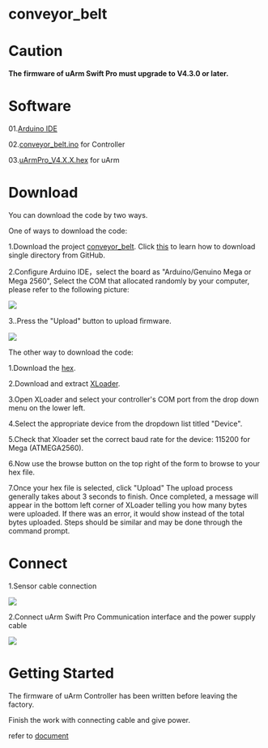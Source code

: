 # conveyor_belt

 # Caution
 **The firmware of uArm Swift Pro must upgrade to V4.3.0 or later.**
# Software
01.[Arduino IDE](http://www.arduino.cc/)

02.[conveyor_belt.ino](https://github.com/uArm-Developer/Controller/tree/master/scene_demo/conveyor_belt/src/conveyor_belt) for Controller 

03.[uArmPro_V4.X.X.hex](https://github.com/uArm-Developer/SwiftProForArduino/tree/Version_V4.0/hex) for uArm

 #  Download
 You can download the code by two ways.
 
One of ways to download the code:
 
1.Download the project  [conveyor_belt](https://github.com/uArm-Developer/Controller/tree/master/scene_demo/conveyor_belt). 
Click [this](https://github.com/uArm-Developer/SwiftProForArduino/wiki/How-to-download-single-file-from-GitHub) to learn how to download single directory from GitHub.

2.Conﬁgure Arduino IDE，select the board as "Arduino/Genuino Mega or Mega 2560", Select the COM that allocated randomly by your computer, please refer to the following picture:
 
 ![](https://github.com/uArm-Developer/Controller/blob/master/scene_demo/conveyor_belt/img/download(1).png)

3..Press the "Upload" button to upload ﬁrmware.

![](https://github.com/uArm-Developer/Controller/blob/master/scene_demo/conveyor_belt/img/download(2).png)

The other way to download the code:

1.Download the [hex](https://github.com/uArm-Developer/Controller/blob/master/scene_demo/conveyor_belt/hex).

2.Download and extract [XLoader](http://xloader.russemotto.com/XLoader.zip).

3.Open XLoader and select your controller's COM port from the drop down menu on the lower left.

4.Select the appropriate device from the dropdown list titled "Device".

5.Check that Xloader set the correct baud rate for the device: 115200 for Mega (ATMEGA2560).

6.Now use the browse button on the top right of the form to browse to your hex file.

7.Once your hex file is selected, click "Upload" The upload process generally takes about 3 seconds to finish. Once completed, a message will appear in the bottom left corner of XLoader telling you how many bytes were uploaded. If there was an error, it would show instead of the total bytes uploaded. Steps should be similar and may be done through the command prompt.

# Connect
1.Sensor cable connection

 ![](https://github.com/uArm-Developer/Controller/blob/master/scene_demo/conveyor_belt/img/connect%20with%20uarm.jpg)
 
2.Connect uArm Swift Pro Communication interface and the power supply cable
 
 ![](https://github.com/uArm-Developer/Controller/blob/master/scene_demo/conveyor_belt/img/sensor%20cable%20connection.jpg)
 


# Getting Started
The firmware of uArm Controller has been written before leaving the factory.

Finish the work with connecting  cable and give power.

refer to [document](https://github.com/uArm-Developer/Controller/tree/master/scene_demo/conveyor_belt/doc)